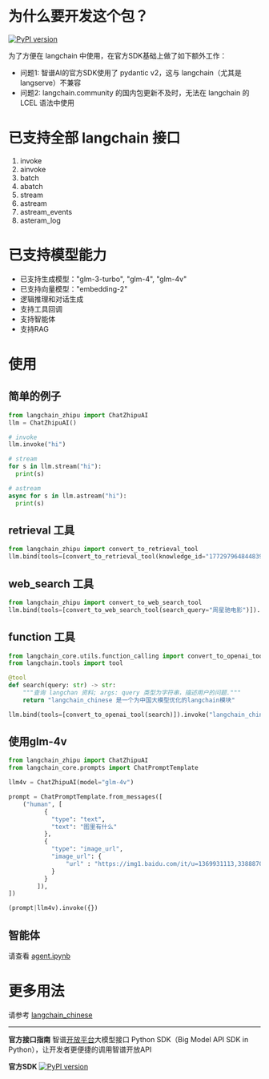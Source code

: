 # 为什么要开发这个包？
[![PyPI version](https://img.shields.io/pypi/v/langchain_zhipu.svg)](https://pypi.org/project/langchain_zhipu/)

为了方便在 langchain 中使用，在官方SDK基础上做了如下额外工作：

- 问题1: 智谱AI的官方SDK使用了 pydantic v2，这与 langchain（尤其是langserve）不兼容
- 问题2: langchain.community 的国内包更新不及时，无法在 langchain 的 LCEL 语法中使用

# 已支持全部 langchain 接口

1. invoke
2. ainvoke
3. batch
4. abatch
5. stream
6. astream
7. astream_events
8. asteram_log

# 已支持模型能力

- 已支持生成模型："glm-3-turbo", "glm-4", "glm-4v"
- 已支持向量模型："embedding-2"
- 逻辑推理和对话生成
- 支持工具回调
- 支持智能体
- 支持RAG

# 使用

## 简单的例子

```python
from langchain_zhipu import ChatZhipuAI
llm = ChatZhipuAI()

# invoke
llm.invoke("hi")

# stream
for s in llm.stream("hi"):
  print(s)

# astream
async for s in llm.astream("hi"):
  print(s)
```

## retrieval 工具

```python
from langchain_zhipu import convert_to_retrieval_tool
llm.bind(tools=[convert_to_retrieval_tool(knowledge_id="1772979648448397312")]).invoke("你知道马冬梅住哪里吗？")
```

## web_search 工具

```python
from langchain_zhipu import convert_to_web_search_tool
llm.bind(tools=[convert_to_web_search_tool(search_query="周星驰电影")]).invoke("哪部电影好看？")
```

## function 工具

```python
from langchain_core.utils.function_calling import convert_to_openai_tool
from langchain.tools import tool

@tool
def search(query: str) -> str:
    """查询 langchan 资料; args: query 类型为字符串，描述用户的问题."""
    return "langchain_chinese 是一个为中国大模型优化的langchain模块"

llm.bind(tools=[convert_to_openai_tool(search)]).invoke("langchain_chinese是啥？请查询本地资料回答。")
```

## 使用glm-4v

```python
from langchain_zhipu import ChatZhipuAI
from langchain_core.prompts import ChatPromptTemplate

llm4v = ChatZhipuAI(model="glm-4v")

prompt = ChatPromptTemplate.from_messages([
    ("human", [
          {
            "type": "text",
            "text": "图里有什么"
          },
          {
            "type": "image_url",
            "image_url": {
                "url" : "https://img1.baidu.com/it/u=1369931113,3388870256&fm=253&app=138&size=w931&n=0&f=JPEG&fmt=auto?sec=1703696400&t=f3028c7a1dca43a080aeb8239f09cc2f"
            }
          }
        ]),
])

(prompt|llm4v).invoke({})
```

## 智能体

请查看 [agent.ipynb](https://github.com/arcstep/langchain_zhipuai/blob/main/agent.ipynb)

# 更多用法

请参考 [langchain_chinese](https://github.com/arcstep/langchain_chinese)

------------------------------------------

**官方接口指南** 智谱[开放平台](https://open.bigmodel.cn/dev/api)大模型接口 Python SDK（Big Model API SDK in Python），让开发者更便捷的调用智谱开放API

**官方SDK** [![PyPI version](https://img.shields.io/pypi/v/zhipuai.svg)](https://pypi.org/project/zhipuai/)
